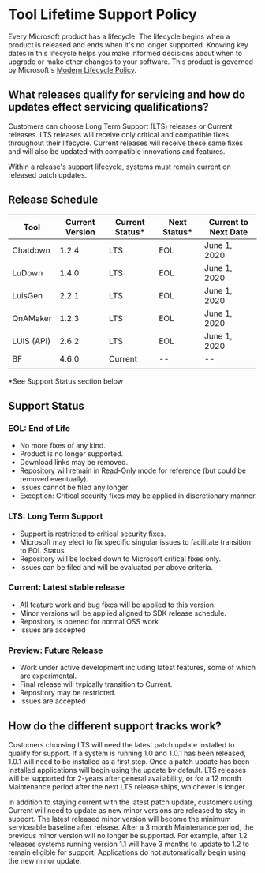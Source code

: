 # Tool Lifetime Support Policy

Every Microsoft product has a lifecycle. The lifecycle begins when a product is released and ends when it's no longer supported. Knowing key dates in this lifecycle helps you make informed decisions about when to upgrade or make other changes to your software. This product is governed by Microsoft's [Modern Lifecycle Policy](https://support.microsoft.com/en-us/help/30881/modern-lifecycle-policy).

## What releases qualify for servicing and how do updates effect servicing qualifications?
Customers can choose Long Term Support (LTS) releases or Current releases. LTS releases will receive only critical and compatible fixes throughout their lifecycle. Current releases will receive these same fixes and will also be updated with compatible innovations and features.

Within a release's support lifecycle, systems must remain current on released patch updates.

## Release Schedule 

| **Tool**   | **Current Version** | **Current Status\*** | **Next Status\*** | **Current to Next Date** |
| ---------- | ------------------- | -------------------- | ----------------- | ------------------------ |
| Chatdown   | 1.2.4               | LTS                  | EOL               | June 1, 2020             |
| LuDown     | 1.4.0               | LTS                  | EOL               | June 1, 2020             |
| LuisGen    | 2.2.1               | LTS                  | EOL               | June 1, 2020             |
| QnAMaker   | 1.2.3               | LTS                  | EOL               | June 1, 2020             |
| LUIS (API) | 2.6.2               | LTS                  | EOL               | June 1, 2020             |
| BF         | 4.6.0               | Current              | --                | --                       |
|            |                     |                      |                   |                          |
*See Support Status section below

## Support Status 

### EOL: End of Life

- No more fixes of any kind. 
- Product is no longer supported.
- Download links may be removed.
- Repository will remain in Read-Only mode for reference (but could be removed eventually).
- Issues cannot be filed any longer
- Exception: Critical security fixes may be applied in discretionary manner.

### LTS: Long Term Support

- Support is restricted to critical security fixes.
- Microsoft may elect to fix specific singular issues to facilitate transition to EOL Status.
- Repository will be locked down to Microsoft critical fixes only.
- Issues can be filed and will be evaluated per above criteria.

### Current: Latest stable release

- All feature work and bug fixes will be applied to this version.
- Minor versions will be applied aligned to SDK release schedule.
- Repository is opened for normal OSS work
- Issues are accepted

### Preview: Future Release

- Work under active development including latest features, some of which are experimental.
- Final release will typically transition to Current.
- Repository may be restricted.
- Issues are accepted

## How do the different support tracks work?
Customers choosing LTS will need the latest patch update installed to qualify for support. If a system is running 1.0 and 1.0.1 has been released, 1.0.1 will need to be installed as a first step. Once a patch update has been installed applications will begin using the update by default. LTS releases will be supported for 2-years after general availability, or for a 12 month Maintenance period after the next LTS release ships, whichever is longer.

In addition to staying current with the latest patch update, customers using Current will need to update as new minor versions are released to stay in support. The latest released minor version will become the minimum serviceable baseline after release. After a 3 month Maintenance period, the previous minor version will no longer be supported. For example, after 1.2 releases systems running version 1.1 will have 3 months to update to 1.2 to remain eligible for support. Applications do not automatically begin using the new minor update.
